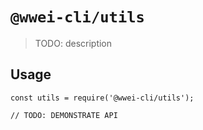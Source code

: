 # `@wwei-cli/utils`

> TODO: description

## Usage

```
const utils = require('@wwei-cli/utils');

// TODO: DEMONSTRATE API
```
